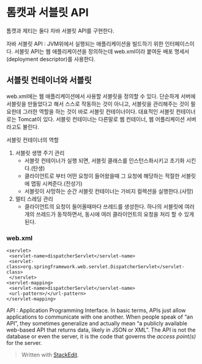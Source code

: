 # 톰캣과 서블릿 API

톰캣과 제티는 둘다 자바 서블릿 API를 구현한다. 

자바 서블릿 API
: JVM위에서 실행되는 애플리케이션을 빌드하기 위한 인터페이스이다. 서블릿 API는 웹 애플리케이션을 정의하는데 web.xml이라 붙여둔 배포 명세서(deployment descriptor)를 사용한다.

## 서블릿 컨테이너와 서블릿

web.xml에는 웹 애플리케이션에서 사용할 서블릿을 정의할 수 있다. 단순하게 서버에 서블릿을 만들었다고 해서 스스로 작동하는 것이 아니고, 서블릿을 관리해주는 것이 필요한데 그러한 역할을 하는 것이 바로 서블릿 컨테이너이다. 대표적인 서블릿 컨테이너로는 Tomcat이 있다. 서블릿 컨테이너는 다른말로 웹 컨테이너, 웹 어플리케이션 서버 라고도 불린다.

서블릿 컨테이너의 역할

1. 서블릿 생명 주기 관리
	- 서블릿 컨테이너가 실행 되면, 서블릿 클래스를 인스턴스화시키고 초기화 시킨다.(탄생)
	- 클라이언트로 부터 어떤 요청이 들어왔을때 그 요청에 해당하는 적절한 서블릿에 맵핑 시켜준다.(전성기)
	- 서블릿이 사망하는 순간 서블릿 컨테이너는 가비지 컬렉션을 실행한다.(사망)
2. 멀티 스레딩 관리
	- 클라이언트의 요청이 들어올때마다 쓰레드를 생성한다. 하나의 서블릿에 여러개의 쓰레드가 동작하면서, 동시에 여러 클라이언트의 요청을 처리 할 수 있게 된다.

### web.xml
```
<servlet>  
 <servlet-name>dispatcherServlet</servlet-name>  
 <servlet-class>org.springframework.web.servlet.DispatcherServlet</servlet-class> 
 </servlet>
<servlet-mapping>  
 <servlet-name>dispatcherServlet</servlet-name>  
 <url-pattern>/</url-pattern>  
</servlet-mapping>
```
 
API
: Application Programming Interface. In basic terms, APIs just allow applications to communicate with one another. When people speak of “an API”, they sometimes generalize and actually mean “a publicly available web-based API that returns data, likely in JSON or XML”.  The API is not the database or even the server, it is the code that governs the _access point(s)_ for the server.


> Written with [StackEdit](https://stackedit.io/).
<!--stackedit_data:
eyJoaXN0b3J5IjpbMTU2MjQxNDYzMiwxMzAxNTIyNjE1LC0xNT
A2ODMwNjk4LC0xMzE2MjkxMjUsLTg1MDM2MzY3OSwtMTE2MDAz
ODM1M119
-->